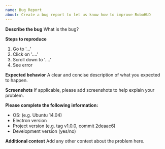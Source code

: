 ```yaml
---
name: Bug Report
about: Create a bug report to let us know how to improve RoboHUD
---
```


**Describe the bug**
What is the bug?

**Steps to reproduce**

1.   Go to '...'
2.   Click on '....'
3.   Scroll down to '....'
4.   See error

**Expected behavior**
A clear and concise description of what you expected to happen.

**Screenshots**
If applicable, please add screenshots to help explain your problem.

**Please complete the following information:**

-   OS: (e.g. Ubuntu 14.04)
-   Electron version
-   Project version (e.g. tag v1.0.0, commit 2deaac6)
-   Development version (yes/no)

**Additional context**
Add any other context about the problem here.
